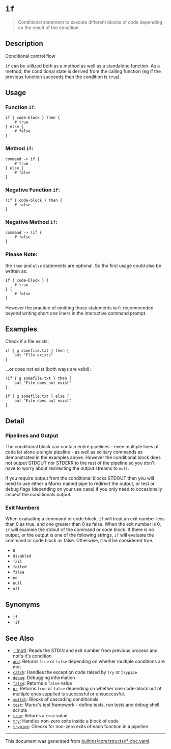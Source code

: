 # `if`

> Conditional statement to execute different blocks of code depending on the result of the condition

## Description

Conditional control flow

`if` can be utilized both as a method as well as a standalone function. As a
method, the conditional state is derived from the calling function (eg if the
previous function succeeds then the condition is `true`).

## Usage

### Function `if`:

```
if { code-block } then {
    # true
} else {
    # false
}
```

### Method `if`:

```
command -> if {
    # true
} else {
    # false
}
```

### Negative Function `if`:

```
!if { code-block } then {
    # false
}
```

### Negative Method `if`:

```
command -> !if {
    # false
}
```

### Please Note:
the `then` and `else` statements are optional. So the first usage could
also be written as:

```
if { code-block } {
    # true
} {
    # false
}
```

However the practice of omitting those statements isn't recommended beyond
writing short one liners in the interactive command prompt.

## Examples

Check if a file exists:

```
if { g somefile.txt } then {
    out "File exists"
}
```

...or does not exist (both ways are valid):

```
!if { g somefile.txt } then {
    out "File does not exist"
}
```

```
if { g somefile.txt } else {
    out "File does not exist"
}
```

## Detail

### Pipelines and Output

The conditional block can contain entire pipelines - even multiple lines of code
let alone a single pipeline - as well as solitary commands as demonstrated in
the examples above. However the conditional block does not output STDOUT nor
STDERR to the rest of the pipeline so you don't have to worry about redirecting
the output streams to `null`.

If you require output from the conditional blocks STDOUT then you will need to
use either a Murex named pipe to redirect the output, or test or debug flags
(depending on your use case) if you only need to occasionally inspect the
conditionals output.

### Exit Numbers

When evaluating a command or code block, `if` will treat an exit number less
than 0 as true, and one greater than 0 as false. When the exit number is 0, `if`
will examine the stdout of the command or code block. If there is no output, or
the output is one of the following strings, `if` will evaluate the command or
code block as false. Otherwise, it will be considered true.

* `0`
* `disabled`
* `fail`
* `failed`
* `false`
* `no`
* `null`
* `off`

## Synonyms

* `if`
* `!if`


## See Also

* [`!` (not)](../parser/not-func.md):
  Reads the STDIN and exit number from previous process and not's it's condition
* [`and`](../commands/and.md):
  Returns `true` or `false` depending on whether multiple conditions are met
* [`catch`](../commands/catch.md):
  Handles the exception code raised by `try` or `trypipe`
* [`debug`](../commands/debug.md):
  Debugging information
* [`false`](../commands/false.md):
  Returns a `false` value
* [`or`](../commands/or.md):
  Returns `true` or `false` depending on whether one code-block out of multiple ones supplied is successful or unsuccessful.
* [`switch`](../commands/switch.md):
  Blocks of cascading conditionals
* [`test`](../commands/test.md):
  Murex's test framework - define tests, run tests and debug shell scripts
* [`true`](../commands/true.md):
  Returns a `true` value
* [`try`](../commands/try.md):
  Handles non-zero exits inside a block of code
* [`trypipe`](../commands/trypipe.md):
  Checks for non-zero exits of each function in a pipeline

<hr/>

This document was generated from [builtins/core/structs/if_doc.yaml](https://github.com/lmorg/murex/blob/master/builtins/core/structs/if_doc.yaml).